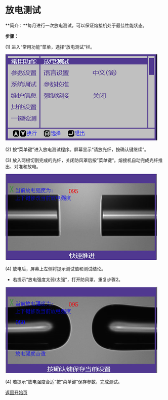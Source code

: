 # 放电测试

**简介：**每月进行一次放电测试，可以保证熔接机处于最佳性能状态。

**步骤：** 

\(1\) 进入“常用功能”菜单，选择“放电测试”栏。

![](../.gitbook/assets/1.0.-chang-yong-gong-neng-cai-dan-480.png)

\(2\) 按“菜单键”进入放电测试程序。屏幕显示“请放光纤，按确认键继续”。

\(3\) 放入两根切割完成的光纤，关闭防风罩后按”菜单键“。熔接机自动完成光纤推出、对准和放电。

![](../.gitbook/assets/1.1.-fang-dian-ce-shi-kuai-su-tui-jin-480.png)

\(4\) 放电后，屏幕上左侧将提示测试值和测试结论。‌

* 若提示“放电强度太弱/太强”，打开防风罩，重复步骤2。

![](../.gitbook/assets/1.1.-fang-dian-ce-shi-ce-shi-wan-cheng-480.png)

\(4\) 若提示“放电强度合适”按“菜单键”保存参数，完成测试。



[返回开始页](../)

